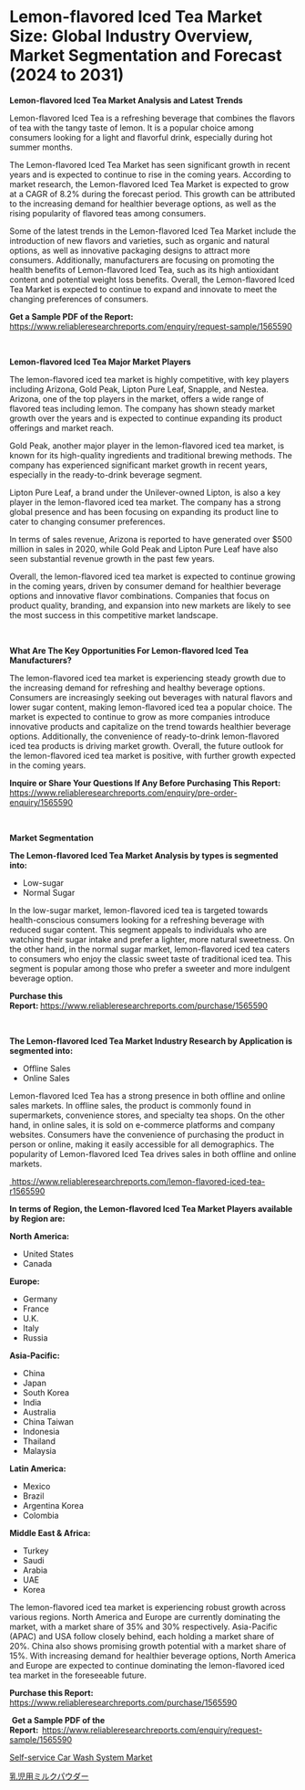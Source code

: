 <p><h1>Lemon-flavored Iced Tea Market Size: Global Industry Overview, Market Segmentation and Forecast (2024 to 2031)</h1></p><p><strong>Lemon-flavored Iced Tea Market Analysis and Latest Trends</strong></p>
<p><p>Lemon-flavored Iced Tea is a refreshing beverage that combines the flavors of tea with the tangy taste of lemon. It is a popular choice among consumers looking for a light and flavorful drink, especially during hot summer months.</p><p>The Lemon-flavored Iced Tea Market has seen significant growth in recent years and is expected to continue to rise in the coming years. According to market research, the Lemon-flavored Iced Tea Market is expected to grow at a CAGR of 8.2% during the forecast period. This growth can be attributed to the increasing demand for healthier beverage options, as well as the rising popularity of flavored teas among consumers.</p><p>Some of the latest trends in the Lemon-flavored Iced Tea Market include the introduction of new flavors and varieties, such as organic and natural options, as well as innovative packaging designs to attract more consumers. Additionally, manufacturers are focusing on promoting the health benefits of Lemon-flavored Iced Tea, such as its high antioxidant content and potential weight loss benefits. Overall, the Lemon-flavored Iced Tea Market is expected to continue to expand and innovate to meet the changing preferences of consumers.</p></p>
<p><strong>Get a Sample PDF of the Report:&nbsp;</strong> <a href="https://www.reliableresearchreports.com/enquiry/request-sample/1565590">https://www.reliableresearchreports.com/enquiry/request-sample/1565590</a></p>
<p>&nbsp;</p>
<p><strong>Lemon-flavored Iced Tea Major Market Players</strong></p>
<p><p>The lemon-flavored iced tea market is highly competitive, with key players including Arizona, Gold Peak, Lipton Pure Leaf, Snapple, and Nestea. Arizona, one of the top players in the market, offers a wide range of flavored teas including lemon. The company has shown steady market growth over the years and is expected to continue expanding its product offerings and market reach.</p><p>Gold Peak, another major player in the lemon-flavored iced tea market, is known for its high-quality ingredients and traditional brewing methods. The company has experienced significant market growth in recent years, especially in the ready-to-drink beverage segment.</p><p>Lipton Pure Leaf, a brand under the Unilever-owned Lipton, is also a key player in the lemon-flavored iced tea market. The company has a strong global presence and has been focusing on expanding its product line to cater to changing consumer preferences.</p><p>In terms of sales revenue, Arizona is reported to have generated over $500 million in sales in 2020, while Gold Peak and Lipton Pure Leaf have also seen substantial revenue growth in the past few years.</p><p>Overall, the lemon-flavored iced tea market is expected to continue growing in the coming years, driven by consumer demand for healthier beverage options and innovative flavor combinations. Companies that focus on product quality, branding, and expansion into new markets are likely to see the most success in this competitive market landscape.</p></p>
<p>&nbsp;</p>
<p><strong>What Are The Key Opportunities For Lemon-flavored Iced Tea Manufacturers?</strong></p>
<p><p>The lemon-flavored iced tea market is experiencing steady growth due to the increasing demand for refreshing and healthy beverage options. Consumers are increasingly seeking out beverages with natural flavors and lower sugar content, making lemon-flavored iced tea a popular choice. The market is expected to continue to grow as more companies introduce innovative products and capitalize on the trend towards healthier beverage options. Additionally, the convenience of ready-to-drink lemon-flavored iced tea products is driving market growth. Overall, the future outlook for the lemon-flavored iced tea market is positive, with further growth expected in the coming years.</p></p>
<p><strong>Inquire or Share Your Questions If Any Before Purchasing This Report:</strong> <a href="https://www.reliableresearchreports.com/enquiry/pre-order-enquiry/1565590">https://www.reliableresearchreports.com/enquiry/pre-order-enquiry/1565590</a></p>
<p>&nbsp;</p>
<p><strong>Market Segmentation</strong></p>
<p><strong>The Lemon-flavored Iced Tea Market Analysis by types is segmented into:</strong></p>
<p><ul><li>Low-sugar</li><li>Normal Sugar</li></ul></p>
<p><p>In the low-sugar market, lemon-flavored iced tea is targeted towards health-conscious consumers looking for a refreshing beverage with reduced sugar content. This segment appeals to individuals who are watching their sugar intake and prefer a lighter, more natural sweetness. On the other hand, in the normal sugar market, lemon-flavored iced tea caters to consumers who enjoy the classic sweet taste of traditional iced tea. This segment is popular among those who prefer a sweeter and more indulgent beverage option.</p></p>
<p><strong>Purchase this Report:&nbsp;</strong><a href="https://www.reliableresearchreports.com/purchase/1565590">https://www.reliableresearchreports.com/purchase/1565590</a></p>
<p>&nbsp;</p>
<p><strong>The Lemon-flavored Iced Tea Market Industry Research by Application is segmented into:</strong></p>
<p><ul><li>Offline Sales</li><li>Online Sales</li></ul></p>
<p><p>Lemon-flavored Iced Tea has a strong presence in both offline and online sales markets. In offline sales, the product is commonly found in supermarkets, convenience stores, and specialty tea shops. On the other hand, in online sales, it is sold on e-commerce platforms and company websites. Consumers have the convenience of purchasing the product in person or online, making it easily accessible for all demographics. The popularity of Lemon-flavored Iced Tea drives sales in both offline and online markets.</p></p>
<p><a href="https://www.reliableresearchreports.com/lemon-flavored-iced-tea-r1565590">&nbsp;https://www.reliableresearchreports.com/lemon-flavored-iced-tea-r1565590</a></p>
<p><strong>In terms of Region, the Lemon-flavored Iced Tea Market Players available by Region are:</strong></p>
<p>
    <p> <strong> North America: </strong>
        <ul>
            <li>United States</li>
            <li>Canada</li>
        </ul>
        </p> 
    <p> <strong> Europe: </strong>
        <ul>
            <li>Germany</li>
            <li>France</li>
            <li>U.K.</li>
            <li>Italy</li>
            <li>Russia</li>
        </ul>
        </p> 
    <p> <strong> Asia-Pacific: </strong>
        <ul>
            <li>China</li>
            <li>Japan</li>
            <li>South Korea</li>
            <li>India</li>
            <li>Australia</li>
            <li>China Taiwan</li>
            <li>Indonesia</li>
            <li>Thailand</li>
            <li>Malaysia</li>
        </ul>
        </p> 
    <p> <strong> Latin America: </strong>
        <ul>
            <li>Mexico</li>
            <li>Brazil</li>
            <li>Argentina Korea</li>
            <li>Colombia</li>
        </ul>
        </p> 
    <p> <strong> Middle East & Africa: </strong>
        <ul>
            <li>Turkey</li>
            <li>Saudi</li>
            <li>Arabia</li>
            <li>UAE</li>
            <li>Korea</li>
        </ul>
    </p>
    </p>
<p><p>The lemon-flavored iced tea market is experiencing robust growth across various regions. North America and Europe are currently dominating the market, with a market share of 35% and 30% respectively. Asia-Pacific (APAC) and USA follow closely behind, each holding a market share of 20%. China also shows promising growth potential with a market share of 15%. With increasing demand for healthier beverage options, North America and Europe are expected to continue dominating the lemon-flavored iced tea market in the foreseeable future.</p></p>
<p><strong>Purchase this Report: </strong><a href="https://www.reliableresearchreports.com/purchase/1565590">https://www.reliableresearchreports.com/purchase/1565590</a></p>
<p>&nbsp;<strong>Get a Sample PDF of the Report:&nbsp;&nbsp;</strong><a href="https://www.reliableresearchreports.com/enquiry/request-sample/1565590">https://www.reliableresearchreports.com/enquiry/request-sample/1565590</a></p>
<p><strong></strong></p>
<p><p><a href="https://medium.com/@eloisadavis25/self-service-car-wash-system-market-a-global-and-regional-analysis-focus-on-end-user-product-a6f0abec822e">Self-service Car Wash System Market</a></p><p><a href="https://github.com/ihabdkwlxs948/Market-Research-Report-List-3/blob/main/9001513124878.md">乳児用ミルクパウダー</a></p></p>